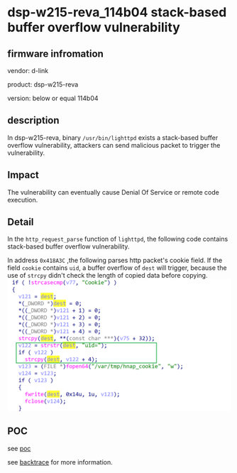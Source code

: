 # dsp-w215-reva_114b04 stack-based buffer overflow vulnerability
## firmware infromation
vendor: d-link

product: dsp-w215-reva

version: below or equal 114b04

## description

In dsp-w215-reva, binary `/usr/bin/lighttpd` exists a stack-based buffer overflow vulnerability, attackers can send malicious packet to trigger the vulnerability.

## Impact

The vulnerability can eventually cause Denial Of Service or remote code execution.

## Detail

In the `http_request_parse` function of `lighttpd`, the following code contains stack-based buffer overflow vulnerability.

In address `0x418A3C` ,the following parses http packet's cookie field. If the field `cookie` contains `uid`, a buffer overflow of `dest` will trigger, because the use of `strcpy` didn't check the length of copied data before copying.
![cookie](image.png)

## POC
see [poc](./poc)

see [backtrace](./backtrace) for more information.

